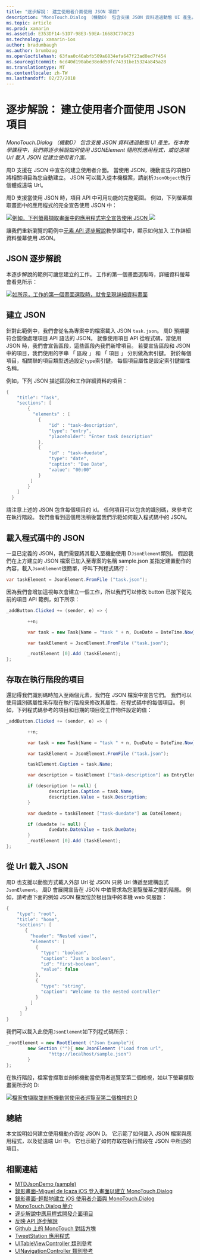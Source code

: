 ```yaml
---
title: "逐步解說： 建立使用者介面使用 JSON 項目"
description: "MonoTouch.Dialog （機動D） 包含支援 JSON 資料透過動態 UI 產生。 在本教學課程中，我們將逐步解說如何使用 JSONElement 隨附於應用程式，或從遠端 Url 載入 JSON 從建立使用者介面。"
ms.topic: article
ms.prod: xamarin
ms.assetid: E353DF14-51D7-98E3-59EA-16683C770C23
ms.technology: xamarin-ios
author: bradumbaugh
ms.author: brumbaug
ms.openlocfilehash: 63faa0c46abfb509a6834efa647f23ad0ed7f454
ms.sourcegitcommit: 6cd40d190abe38edd50fc74331be15324a845a28
ms.translationtype: MT
ms.contentlocale: zh-TW
ms.lasthandoff: 02/27/2018
---
```

# <a name="walkthrough-using-a-json-element-to-create-a-user-interface"></a>逐步解說： 建立使用者介面使用 JSON 項目

_MonoTouch.Dialog （機動D） 包含支援 JSON 資料透過動態 UI 產生。在本教學課程中，我們將逐步解說如何使用 JSONElement 隨附於應用程式，或從遠端 Url 載入 JSON 從建立使用者介面。_


周D 支援在 JSON 中宣告的建立使用者介面。 當使用 JSON，機動宣告的項目D 將相關項目為您自動建立。 JSON 可以載入從本機檔案，請剖析`JsonObject`執行個體或遠端 Url。

周D 支援當使用 JSON 時，項目 API 中可用功能的完整範圍。 例如，下列螢幕擷取畫面中的應用程式的完全宣告使用 JSON 中：

[ ![](json-element-walkthrough-images/01-load-from-file.png "例如，下列螢幕擷取畫面中的應用程式完全宣告使用 JSON") ](json-element-walkthrough-images/01-load-from-file.png) [ ![ ](json-element-walkthrough-images/02-load-from-file-details.png "比方說，此螢幕擷取畫面中的應用程式完全使用宣告JSON")](json-element-walkthrough-images/02-load-from-file-details.png)

讓我們重新瀏覽的範例中[元素 API 逐步解說](~/ios/user-interface/monotouch.dialog/elements-api-walkthrough.md)教學課程中，顯示如何加入 工作詳細資料螢幕使用 JSON。

## <a name="json-walkthrough"></a>JSON 逐步解說

本逐步解說的範例可讓您建立的工作。 工作的第一個畫面選取時，詳細資料螢幕會看見所示：

 [ ![](json-element-walkthrough-images/03-task-list.png "如所示，工作的第一個畫面選取時，就會呈現詳細資料畫面")](json-element-walkthrough-images/03-task-list.png)

## <a name="creating-the-json"></a>建立 JSON

針對此範例中，我們會從名為專案中的檔案載入 JSON `task.json`。 周D 預期要符合鏡像處理項目 API 語法的 JSON。 就像使用項目 API 從程式碼，當使用 JSON 時，我們會宣告區段，這些區段內我們新增項目。 若要宣告區段和 JSON 中的項目，我們使用的字串 「 區段 」 和 「 項目 」 分別做為索引鍵。 對於每個項目，相關聯的項目類型透過設定`type`索引鍵。 每個項目屬性是設定索引鍵屬性名稱。

例如，下列 JSON 描述區段和工作詳細資料的項目：

```csharp
{
    "title": "Task",
    "sections": [
        {
          "elements" : [
            {
                "id" : "task-description",
                "type": "entry",
                "placeholder": "Enter task description"
            },
            {
                "id" : "task-duedate",
                "type": "date",
                "caption": "Due Date",
                "value": "00:00"
            }
         ]
        }
    ]
  }
```

請注意上述的 JSON 包含每個項目的 id。 任何項目可以包含的識別碼，來參考它在執行階段。 我們會看到這個用法稍後當我們示範如何載入程式碼中的 JSON。

 <a name="Loading_the_JSON_in_Code" />


## <a name="loading-the-json-in-code"></a>載入程式碼中的 JSON

一旦已定義的 JSON，我們需要將其載入至機動使用 D`JsonElement`類別。 假設我們在上方建立的 JSON 檔案已加入至專案的名稱 sample.json 並指定建置動作的內容，載入`JsonElement`很簡單，呼叫下列程式碼行：

```csharp
var taskElement = JsonElement.FromFile ("task.json");
```

因為我們會增加這視每次會建立一個工作，所以我們可以修改 button 已按下從先前的項目 API 範例，如下所示：

```csharp
_addButton.Clicked += (sender, e) => {

        ++n;

        var task = new Task{Name = "task " + n, DueDate = DateTime.Now};

        var taskElement = JsonElement.FromFile ("task.json");

        _rootElement [0].Add (taskElement);
};
```

 <a name="Accessing_Elements_at_Runtime" />


## <a name="accessing-elements-at-runtime"></a>存取在執行階段的項目

還記得我們識別碼時加入至兩個元素，我們在 JSON 檔案中宣告它們。 我們可以使用識別碼屬性來存取在執行階段來修改其屬性，在程式碼中的每個項目。 例如，下列程式碼參考的項目和日期的項目從工作物件設定的值：

```csharp
_addButton.Clicked += (sender, e) => {

        ++n;

        var task = new Task{Name = "task " + n, DueDate = DateTime.Now};

        var taskElement = JsonElement.FromFile ("task.json");

        taskElement.Caption = task.Name;

        var description = taskElement ["task-description"] as EntryElement;

        if (description != null) {
                description.Caption = task.Name;
                description.Value = task.Description;       
        }

        var duedate = taskElement ["task-duedate"] as DateElement;

        if (duedate != null) {                
                duedate.DateValue = task.DueDate;
        }
        _rootElement [0].Add (taskElement);
};
```

 <a name="Loading_JSON_from_a_Url" />


## <a name="loading-json-from-a-url"></a>從 Url 載入 JSON

周D 也支援以動態方式載入外部 Url 從 JSON 只將 Url 傳遞至建構函式`JsonElement`。 周D 會展開宣告在 JSON 中依需求為您瀏覽螢幕之間的階層。 例如，請考慮下面的例如 JSON 檔案位於根目錄中的本機 web 伺服器：

```csharp
{
    "type": "root",
    "title": "home",
    "sections": [
       {
         "header": "Nested view!",
         "elements": [
           {
             "type": "boolean",
             "caption": "Just a boolean",
             "id": "first-boolean",
             "value": false
           },
           {
             "type": "string",
             "caption": "Welcome to the nested controller"
           }
         ]
       }
     ]
}
```

我們可以載入此使用`JsonElement`如下列程式碼所示：

```csharp
_rootElement = new RootElement ("Json Example"){
        new Section (""){ new JsonElement ("Load from url",
                "http://localhost/sample.json")
        }
};
```

在執行階段，檔案會擷取並剖析機動當使用者巡覽至第二個檢視，如以下螢幕擷取畫面所示的 D:

 [ ![](json-element-walkthrough-images/04-json-web-example.png "檔案會擷取並剖析機動當使用者巡覽至第二個檢視的 D")](json-element-walkthrough-images/04-json-web-example.png)

 <a name="Summary" />


## <a name="summary"></a>總結

本文說明如何建立使用機動介面從 JSON D。 它示範了如何載入 JSON 檔案與應用程式，以及從遠端 Url 中。 它也示範了如何存取在執行階段在 JSON 中所述的項目。


## <a name="related-links"></a>相關連結

- [MTDJsonDemo (sample)](https://developer.xamarin.com/samples/MTDJsonDemo/)
- [錄影畫面-Miguel de Icaza iOS 登入畫面以建立 MonoTouch.Dialog](http://youtu.be/3butqB1EG0c)
- [錄影畫面-輕鬆地建立 iOS 使用者介面與 MonoTouch.Dialog](http://youtu.be/j7OC5r8ZkYg)
- [MonoTouch.Dialog 簡介](~/ios/user-interface/monotouch.dialog/index.md)
- [逐步解說中應用程式開發介面項目](~/ios/user-interface/monotouch.dialog/elements-api-walkthrough.md)
- [反映 API 逐步解說](~/ios/user-interface/monotouch.dialog/reflection-api-walkthrough.md)
- [Github 上的 MonoTouch 對話方塊](https://github.com/migueldeicaza/MonoTouch.Dialog)
- [TweetStation 應用程式](https://github.com/migueldeicaza/TweetStation)
- [UITableViewController 類別參考](http://developer.apple.com/library/ios/#DOCUMENTATION/UIKit/Reference/UITableViewController_Class/Reference/Reference.html)
- [UINavigationController 類別參考](http://developer.apple.com/library/ios/#documentation/UIKit/Reference/UINavigationController_Class/Reference/Reference.html)
